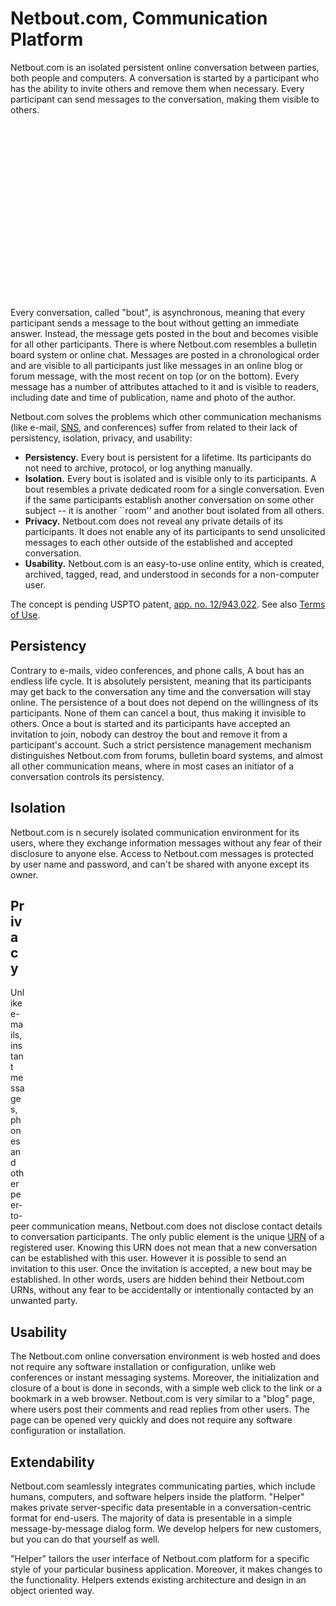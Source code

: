 Netbout.com, Communication Platform
===================================

Netbout.com is an isolated persistent online conversation between
parties, both people and computers. A conversation is started by a participant
who has the ability to invite others and remove them when necessary.
Every participant can send messages to the conversation, making them visible to others.

<div style="background-image: url(https://dxe6yfv2r7pzd.cloudfront.net/figures/flow.png);
    float: right; margin-left: 2em; margin-bottom: 2em;
    width: 567px; height: 265px;">&nbsp;</div>

Every conversation, called "bout", is asynchronous, meaning that every participant
sends a message to the bout without getting an immediate answer. Instead,
the message gets posted in the bout and becomes visible for all other
participants. There is where Netbout.com resembles a bulletin board
system or online chat. Messages are posted in a chronological order
and are visible to all participants just like messages in an online
blog or forum message, with the most recent on top (or on the bottom).
Every message has a number of attributes attached to it and is visible
to readers, including date and time of publication, name and photo of the author.

Netbout.com solves the problems which other communication mechanisms
(like e-mail,
[SNS](http://en.wikipedia.org/wiki/Social_networking_service),
and conferences) suffer from related to their
lack of persistency, isolation, privacy, and usability:

 * **Persistency.** Every bout is persistent for a lifetime. Its participants
   do not need to archive, protocol, or log anything manually.
 * **Isolation.** Every bout is isolated and is visible only to its participants. A bout
   resembles a private dedicated room for a single conversation. Even
   if the same participants establish another conversation on some
   other subject -- it is another ``room'' and another bout isolated
   from all others.
 * **Privacy.** Netbout.com does not reveal any private details of its participants.
   It does not enable any of its participants to send
   unsolicited messages to each other outside of the established and accepted
   conversation.
 * **Usability.** Netbout.com is an easy-to-use online entity, which is
   created, archived, tagged, read, and understood in seconds for
   a non-computer user.

The concept is pending USPTO patent,
[app. no. 12/943,022](http://www.google.com/patents/US20120117164).
See also [Terms of Use](terms).

Persistency
-----------

Contrary to e-mails, video conferences, and phone calls, A bout
has an endless life cycle. It is absolutely persistent, meaning that
its participants may get back to the conversation any time and the
conversation will stay online. The persistence of a bout does not
depend on the willingness of its participants. None of them can cancel
a bout, thus making it invisible to others. Once a bout is
started and its participants have accepted an invitation to join, nobody
can destroy the bout and remove it from a participant's account.
Such a strict persistence management mechanism distinguishes
Netbout.com from forums, bulletin board systems, and almost all other
communication means, where in most cases an initiator of a conversation controls
its persistency.

Isolation
---------

Netbout.com is n securely isolated communication environment for its
users, where they exchange information messages without
any fear of their disclosure to anyone else. Access to
Netbout.com messages is protected by user name and password,
and can't be shared with anyone except its owner.

<div style="background-image: url(https://dxe6yfv2r7pzd.cloudfront.net/figures/design.png);
    float: right; margin-left: 2em; margin-bottom: 2em;
    width: 453px; height: 489px;">&nbsp;</div>

Privacy
-------

Unlike e-mails, instant messages, phones and other peer-to-peer
communication means, Netbout.com does not disclose contact details
to conversation participants. The only public element
is the unique [URN](http://en.wikipedia.org/wiki/Uniform_resource_name)
of a registered user.
Knowing this URN does not mean that
a new conversation can be established with this user. However it is possible
to send an invitation to this user. Once the invitation is accepted, a new
bout may be established. In other words, users
are hidden behind their Netbout.com URNs, without any fear to be
accidentally or intentionally contacted by an unwanted party.

Usability
---------

The Netbout.com online conversation environment is web hosted and does not
require any software installation or configuration, unlike
web conferences or instant messaging systems. Moreover, the initialization
and closure of a bout is done in seconds, with a simple web
click to the link or a bookmark in a web browser. Netbout.com is
very similar to a "blog" page, where users post their comments
and read replies from other users. The page can be opened very quickly
and does not require any software configuration or installation.

Extendability
-------------

Netbout.com seamlessly integrates communicating parties, which
include humans, computers, and software helpers inside the platform.
"Helper" makes private server-specific data presentable in
a conversation-centric format for end-users. The majority of
data is presentable in a simple message-by-message dialog form. We
develop helpers for new customers, but you can do that yourself as well.

"Helper" tailors the user interface of Netbout.com platform for a specific
style of your particular business application. Moreover, it makes changes
to the functionality.
Helpers extends existing architecture and design in an object oriented
way.

